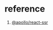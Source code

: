 # reference

1. [@apollo/react-ssr](https://www.apollographql.com/docs/react/performance/server-side-rendering/#server-side-rendering)